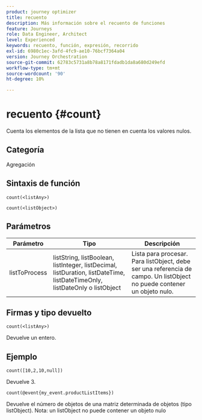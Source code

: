 ```yaml
---
product: journey optimizer
title: recuento
description: Más información sobre el recuento de funciones
feature: Journeys
role: Data Engineer, Architect
level: Experienced
keywords: recuento, función, expresión, recorrido
exl-id: 6980c1ec-3afd-4fc9-ae10-76bcf7364a04
version: Journey Orchestration
source-git-commit: 62783c5731a8b78a8171fdadb1da8a680d249efd
workflow-type: tm+mt
source-wordcount: '90'
ht-degree: 10%

---
```


# recuento {#count}

Cuenta los elementos de la lista que no tienen en cuenta los valores nulos.

## Categoría

Agregación

## Sintaxis de función

`count(<listAny>)`

`count(<listObject>)`

## Parámetros

| Parámetro | Tipo | Descripción |
|-----------|------------------|------------------|
| listToProcess | listString, listBoolean, listInteger, listDecimal, listDuration, listDateTime, listDateTimeOnly, listDateOnly o listObject | Lista para procesar. Para listObject, debe ser una referencia de campo. Un listObject no puede contener un objeto nulo. |

## Firmas y tipo devuelto

`count(<listAny>)`

Devuelve un entero.

## Ejemplo

`count([10,2,10,null])`

Devuelve 3.

`count(@event{my_event.productListItems})`

Devuelve el número de objetos de una matriz determinada de objetos (tipo listObject). Nota: un listObject no puede contener un objeto nulo
